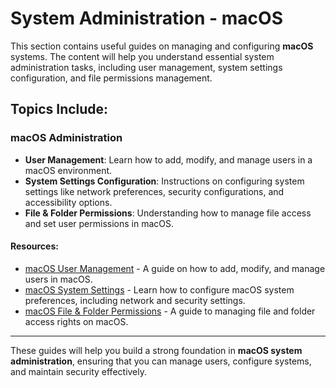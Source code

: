 # System Administration - macOS

This section contains useful guides on managing and configuring **macOS** systems. The content will help you understand essential system administration tasks, including user management, system settings configuration, and file permissions management.

## Topics Include:

### macOS Administration
- **User Management**: Learn how to add, modify, and manage users in a macOS environment.
- **System Settings Configuration**: Instructions on configuring system settings like network preferences, security configurations, and accessibility options.
- **File & Folder Permissions**: Understanding how to manage file access and set user permissions in macOS.

#### Resources:
- [macOS User Management](MacOS%20File%20&%20Folder%20Permissions.md) - A guide on how to add, modify, and manage users in macOS.
- [macOS System Settings](MacOS%20System%20Settings.md) - Learn how to configure macOS system preferences, including network and security settings.
- [macOS File & Folder Permissions](System%20Administration/Mac%20OS%20Administration/macOS%20File%20&%20Folder%20Permissions.md) - A guide to managing file and folder access rights on macOS.

---

These guides will help you build a strong foundation in **macOS system administration**, ensuring that you can manage users, configure systems, and maintain security effectively.
